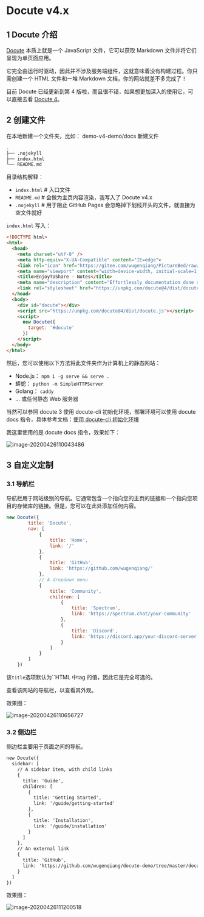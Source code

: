 # Docute v4.x

## 1 Docute 介绍

[Docute](https://docute.org/) 本质上就是一个 JavaScript 文件，它可以获取 Markdown 文件并将它们呈现为单页面应用。

它完全由运行时驱动，因此并不涉及服务端组件，这就意味着没有构建过程。你只需创建一个 HTML 文件和一堆 Markdown 文档，你的网站就差不多完成了！

目前 Docute 已经更新到第 4 版啦，而且很不错，如果想更加深入的使用它，可以直接去看 [Docute 4](https://docute.org/)。

## 2 创建文件

在本地新建一个文件夹，比如： demo-v4-demo/docs 新建文件

```bash
.
├── .nojekyll
├── index.html
└── README.md
```

目录结构解释：

* `index.html`  # 入口文件
* `README.md`   # 会做为主页内容渲染，我写入了 Docute v4.x
* `.nojekyll`   # 用于阻止 GitHub Pages 会忽略掉下划线开头的文件，就直接为空文件就好

`index.html` 写入：

```html
<!DOCTYPE html>
<html>
  <head>
    <meta charset="utf-8" />
    <meta http-equiv="X-UA-Compatible" content="IE=edge">
    <link rel="icon" href="https://gitee.com/wugenqiang/PictureBed/raw/master/CS-Notes/20200425141925.ico">
    <meta name="viewport" content="width=device-width, initial-scale=1, maximum-scale=1, user-scalable=0" />
    <title>EnjoyToShare - Notes</title>
    <meta name="description" content="Effortlessly documentation done right! Writing docs without build process.">
    <link rel="stylesheet" href="https://unpkg.com/docute@4/dist/docute.css">
  </head>
  <body>
    <div id="docute"></div>
    <script src="https://unpkg.com/docute@4/dist/docute.js"></script>
    <script>
      new Docute({
        target: '#docute'
      })
    </script>
  </body>
</html>
```

然后，您可以使用以下方法将此文件夹作为计算机上的静态网站：

- Node.js： `npm i -g serve && serve .`
- 蟒蛇： `python -m SimpleHTTPServer`
- Golang： `caddy`
- ... 或任何静态 Web 服务器

当然可以参照 docute 3 使用 docute-cli 初始化环境，部署环境可以使用 docute docs 指令，具体参考文档：[使用 docute-cli 初始化环境](https://wugenqiang.github.io/docute-demo/docute-v3-demo/docs/#/home?id=_2-2-自动创建文件)

我这里使用的是 docute docs 指令，效果如下：

![image-20200426110043486](https://gitee.com/wugenqiang/PictureBed/raw/master/CS-Notes/20200426110051.png)

## 3 自定义定制

### 3.1 导航栏

导航栏用于网站级别的导航。它通常包含一个指向您的主页的链接和一个指向您项目的存储库的链接。但是，您可以在此处添加任何内容。

```js
new Docute({
        title: 'Docute',
        nav: [
            {
                title: 'Home',
                link: '/'
            },
            {
                title: 'GitHub',
                link: 'https://github.com/wugenqiang/'
            },
            // A dropdown menu
            {
                title: 'Community',
                children: [
                    {
                        title: 'Spectrum',
                        link: 'https://spectrum.chat/your-community'
                    },
                    {
                        title: 'Discord',
                        link: 'https://discord.app/your-discord-server'
                    }
                ]
            }
        ]
    })
```

该`title`选项默认为``HTML 中tag 的值，因此它是完全可选的。

查看该网站的导航栏，以查看其外观。

效果图：

![image-20200426110656727](https://gitee.com/wugenqiang/PictureBed/raw/master/CS-Notes/20200426110658.png)

### 3.2 侧边栏

侧边栏主要用于页面之间的导航。

```html
new Docute({
  sidebar: [
    // A sidebar item, with child links
    {
      title: 'Guide',
      children: [
        {
          title: 'Getting Started',
          link: '/guide/getting-started'
        },
        {
          title: 'Installation',
          link: '/guide/installation'
        }
      ]
    },
    // An external link
    {
      title: 'GitHub',
      link: 'https://github.com/wugenqiang/docute-demo/tree/master/docute-v4-demo'
    }
  ]
})
```

效果图：

![image-20200426111200518](https://gitee.com/wugenqiang/PictureBed/raw/master/CS-Notes/20200426111201.png)

